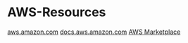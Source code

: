 # AWS-Resources
[aws.amazon.com](https://aws.amazon.com/)
[docs.aws.amazon.com](https://docs.aws.amazon.com/?nc2=h_ql_doc_do)
[AWS Marketplace](https://aws.amazon.com/marketplace/)
